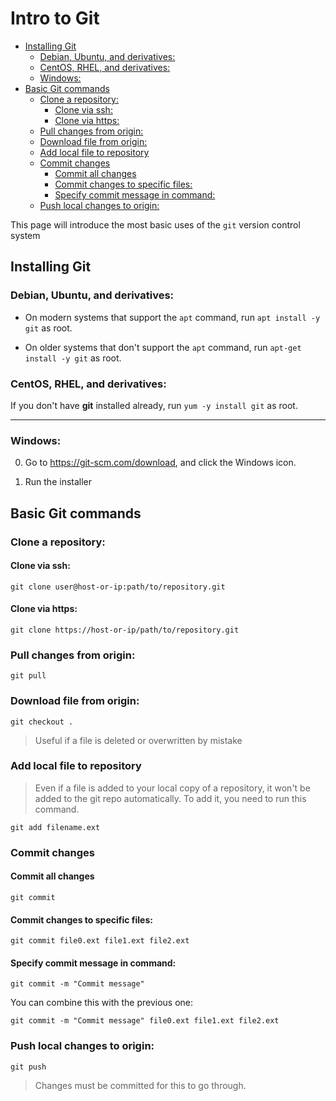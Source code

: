 <!--
SPDX-FileCopyrightText: 2021 - 2024 Eli Array Minkoff

SPDX-License-Identifier: CC-BY-SA-4.0
-->

# Intro to Git

<!-- vim-markdown-toc GitLab -->

* [Installing Git](#installing-git)
  * [Debian, Ubuntu, and derivatives:](#debian-ubuntu-and-derivatives)
  * [CentOS, RHEL, and derivatives:](#centos-rhel-and-derivatives)
  * [Windows:](#windows)
* [Basic Git commands](#basic-git-commands)
  * [Clone a repository:](#clone-a-repository)
    * [Clone via ssh:](#clone-via-ssh)
    * [Clone via https:](#clone-via-https)
  * [Pull changes from origin:](#pull-changes-from-origin)
  * [Download file from origin:](#download-file-from-origin)
  * [Add local file to repository](#add-local-file-to-repository)
  * [Commit changes](#commit-changes)
    * [Commit all changes](#commit-all-changes)
    * [Commit changes to specific files:](#commit-changes-to-specific-files)
    * [Specify commit message in command:](#specify-commit-message-in-command)
  * [Push local changes to origin:](#push-local-changes-to-origin)

<!-- vim-markdown-toc -->

This page will introduce the most basic uses of the `git` version control system

## Installing Git

### Debian, Ubuntu, and derivatives:


* On modern systems that support the `apt` command, run `apt install -y git` as root.

* On older systems that don't support the `apt` command, run `apt-get install -y git` as root.

### CentOS, RHEL, and derivatives:

If you don't have **git** installed already, run `yum -y install git` as root.

---

### Windows:

0. Go to https://git-scm.com/download, and click the Windows icon.

1. Run the installer

## Basic Git commands

### Clone a repository:

#### Clone via ssh:

`git clone user@host-or-ip:path/to/repository.git`

#### Clone via https:

`git clone https://host-or-ip/path/to/repository.git`

### Pull changes from origin:

`git pull`

### Download file from origin:

`git checkout .`

> Useful if a file is deleted or overwritten by mistake

### Add local file to repository

> Even if a file is added to your local copy of a repository, it won't be added to the git repo automatically. To add it, you need to run this command.

`git add filename.ext`

### Commit changes

#### Commit all changes

`git commit`

#### Commit changes to specific files:

`git commit file0.ext file1.ext file2.ext`

#### Specify commit message in command:

`git commit -m "Commit message"`

You can combine this with the previous one:

`git commit -m "Commit message" file0.ext file1.ext file2.ext`

### Push local changes to origin:

`git push`

> Changes must be committed for this to go through.
